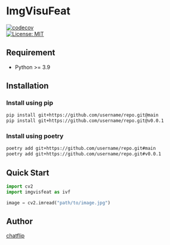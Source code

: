 # ImgVisuFeat

[![codecov](https://codecov.io/gh/chatflip/ImgVisFeat/branch/main/graph/badge.svg)](https://codecov.io/gh/username/repository)  
[![License: MIT](https://img.shields.io/badge/License-MIT-yellow.svg)](https://opensource.org/licenses/MIT)  


## Requirement

- Python >= 3.9

## Installation

### Install using pip

```bash
pip install git+https://github.com/username/repo.git@main
pip install git+https://github.com/username/repo.git@v0.0.1
```

### Install using poetry

```bash
poetry add git+https://github.com/username/repo.git#main
poetry add git+https://github.com/username/repo.git#v0.0.1
```

## Quick Start

```python
import cv2
import imgvisfeat as ivf

image = cv2.imread("path/to/image.jpg")

```

## Author

[chatflip](https://github.com/chatflip)
